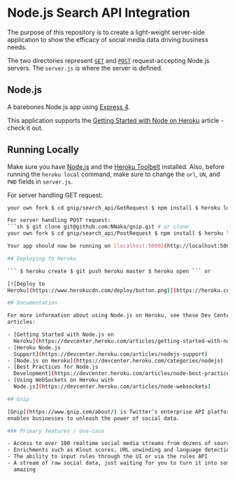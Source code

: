 # Node.js Search API Integration

The purpose of this repository is to create a light-weight server-side
application to show the efficacy of social media data driving business needs.

The two directories represent
[`GET`](https://github.com/NNaka/gnip/tree/master/search_api/GetRequest) and
[`POST`](https://github.com/NNaka/gnip/tree/master/search_api/PostRequest)
request-accepting Node.js servers.  The `server.js` is where the server is
defined.

## Node.js

A barebones Node.js app using [Express 4](http://expressjs.com/).

This application supports the [Getting Started with Node on
Heroku](https://devcenter.heroku.com/articles/getting-started-with-nodejs)
article - check it out.

## Running Locally

Make sure you have [Node.js](http://nodejs.org/) and the [Heroku
Toolbelt](https://toolbelt.heroku.com/) installed.  Also, before running the
```heroku local``` command, make sure to change the `url`, `UN`, and `PWD`
fields in `server.js`.

For server handling GET request:
```sh $ git clone git@github.com:NNaka/gnip.git # or clone
your own fork $ cd gnip/search_api/GetRequest $ npm install $ heroku local```

For server handling POST request:
```sh $ git clone git@github.com:NNaka/gnip.git # or clone
your own fork $ cd gnip/search_api/PostRequest $ npm install $ heroku local```

Your app should now be running on [localhost:5000](http://localhost:5000/).

## Deploying to Heroku

``` $ heroku create $ git push heroku master $ heroku open ``` or

[![Deploy to
Heroku](https://www.herokucdn.com/deploy/button.png)](https://heroku.com/deploy)

## Documentation

For more information about using Node.js on Heroku, see these Dev Center
articles:

- [Getting Started with Node.js on
  Heroku](https://devcenter.heroku.com/articles/getting-started-with-nodejs)
- [Heroku Node.js
  Support](https://devcenter.heroku.com/articles/nodejs-support)
- [Node.js on Heroku](https://devcenter.heroku.com/categories/nodejs)
- [Best Practices for Node.js
  Development](https://devcenter.heroku.com/articles/node-best-practices)
- [Using WebSockets on Heroku with
  Node.js](https://devcenter.heroku.com/articles/node-websockets)

## Gnip

[Gnip](https://www.gnip.com/about/) is Twitter’s enterprise API platform that
enables businesses to unleash the power of social data.

### Primary features / Use-case

- Access to over 100 realtime social media streams from dozens of sources
- Enrichments such as Klout scores, URL unwinding and language detection
- The ability to input rules through the UI or via the rules API
- A stream of raw social data, just waiting for you to turn it into something
  amazing
